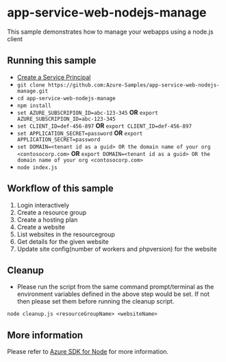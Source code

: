 # app-service-web-nodejs-manage
This sample demonstrates how to manage your webapps using a node.js client

## Running this sample

- [Create a Service Principal](https://azure.microsoft.com/en-us/documentation/articles/resource-group-authenticate-service-principal-cli/)
- `git clone https://github.com:Azure-Samples/app-service-web-nodejs-manage.git`
- `cd app-service-web-nodejs-manage`
- `npm install`
- `set AZURE_SUBSCRIPION_ID=abc-123-345` **OR** `export AZURE_SUBSCRIPION_ID=abc-123-345`
- `set CLIENT_ID=def-456-897` **OR** `export CLIENT_ID=def-456-897`
- `set APPLICATION_SECRET=password` **OR** `export APPLICATION_SECRET=password`
- `set DOMAIN=<tenant id as a guid> OR the domain name of your org <contosocorp.com>` **OR** `export DOMAIN=<tenant id as a guid> OR the domain name of your org <contosocorp.com>`
- `node index.js`

## Workflow of this sample
 
1. Login interactively
2. Create a resource group 
3. Create a hosting plan
4. Create a website
5. List websites in the resourcegroup
6. Get details for the given website
7. Update site config(number of workers and phpversion) for the website

## Cleanup
- Please run the script from the same command prompt/terminal as the environment variables defined in the above step would be set. If not then please set them before running the cleanup script.

```
node cleanup.js <resourceGroupName> <websiteName>
```

## More information
Please refer to [Azure SDK for Node](https://github.com/Azure/azure-sdk-for-node) for more information.
